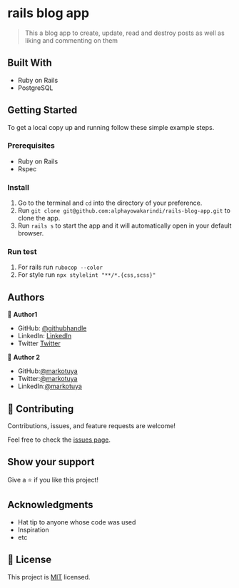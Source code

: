 # rails blog app

> This a blog app to create, update, read and destroy posts as well as liking and commenting on them

## Built With

- Ruby on Rails
- PostgreSQL

## Getting Started

To get a local copy up and running follow these simple example steps.

### Prerequisites

- Ruby on Rails
- Rspec

### Install

1. Go to the terminal and `cd` into the directory of your preference.
2. Run `git clone git@github.com:alphayowakarindi/rails-blog-app.git` to clone the app.
3. Run `rails s` to start the app and it will automatically open in your default browser.

### Run test
1. For rails run `rubocop --color`
2. For style run  `npx stylelint "**/*.{css,scss}"`

## Authors

👤 **Author1**

- GitHub: [@githubhandle](https://github.com/alphayowakarindi)
- LinkedIn: [LinkedIn](https://www.linkedin.com/in/alphayo-wakarindi-15a825236/)
- Twitter [Twitter](https://twitter.com/alphayowakarind)


👤 **Author 2**

- GitHub:[@markotuya](https://github.com/markotuya0)
- Twitter:[@markotuya](https://Twitter.com/mark_anthonny)
- LinkedIn:[@markotuya](https://www.linkedin.com/in/mark-otuya)

## 🤝 Contributing
Contributions, issues, and feature requests are welcome!

Feel free to check the [issues page](https://github.com/alphayowakarindi/rails-blog-app/issues). 

## Show your support

Give a ⭐️ if you like this project!

## Acknowledgments

- Hat tip to anyone whose code was used
- Inspiration
- etc

## 📝 License

This project is [MIT](./MIT.md) licensed.
